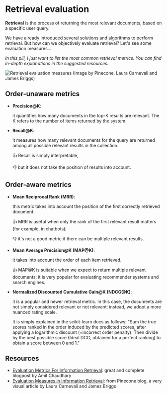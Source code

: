 # Retrieval evaluation

**Retrieval** is the process of returning the most relevant documents, based on a specific user query.

We have already introduced several solutions and algorithms to perform retrieval.
But how can we objectively evaluate retrieval? Let's see some evaluation measures...

*In this pill, I just want to list the most common retrieval metrics. You can find in-depth explanations in the suggested resources.*

![Retrieval evaluation measures](https://d33wubrfki0l68.cloudfront.net/74baa4032f93d8444e0b52e3aacbb1e5278c1f90/16797/images/offline-evaluation-1.png) (Image by Pinecone, Laura Carnevali and James Briggs)

## Order-unaware metrics

- **Precision@K**:
  
  it quantifies how many documents in the top-K results are relevant. The K refers to the number of items returned by the system.
  
- **Recall@K**:
  
  it measures how many relevant documents for the query are returned among all possible relevant results in the collection.

  👍 Recall is simply interpretable,
  
  👎 but it does not take the position of results into account.


## Order-aware metrics

- **Mean Reciprocal Rank (MRR)**:

  this metric takes into account the position of the first correctly retrieved document.

  👍 MRR is useful when only the rank of the first relevant result matters (for example, in chatbots);
  
  👎 it's not a good metric if there can be multiple relevant results.


- **Mean Average Precision@K (MAP@K)**:

  it takes into account the order of each item retrieved.

  👍 MAP@K is suitable when we expect to return multiple relevant documents; it is very popular for evaluating recommender systems and search engines.



- **Normalized Discounted Cumulative Gain@K (NDCG@K)**:
  
  it is a popular and newer retrieval metric. In this case, the documents are not simply considered relevant or not relevant: instead, we adopt a more nuanced rating scale.

  It is simply explained in the scikit-learn docs as follows: "Sum the true scores ranked in the order induced by the predicted scores, after applying a logarithmic discount (=incorrect order penalty). Then divide by the best possible score (Ideal DCG, obtained for a perfect ranking) to obtain a score between 0 and 1."

## Resources
- [Evaluation Metrics For Information Retrieval](https://amitness.com/2020/08/information-retrieval-evaluation/): great and complete blogpost by Amit Chaudhary
- [Evaluation Measures in Information Retrieval](https://www.pinecone.io/learn/offline-evaluation/): from Pinecone blog, a very visual article by Laura Carnevali and James Briggs


